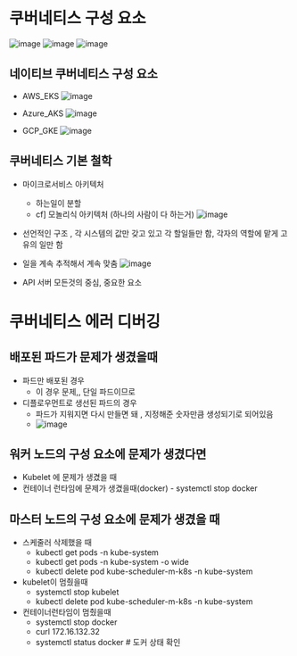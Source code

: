 # 쿠버네티스 구성 요소
![image](https://user-images.githubusercontent.com/47103479/135873903-5f7ee9a6-c835-42ab-8bd3-361f3f0769a0.png)
![image](https://user-images.githubusercontent.com/47103479/135873913-76e7bd76-9dae-4fda-975b-d15112be55c8.png)
![image](https://user-images.githubusercontent.com/47103479/135874035-f8052710-e3f7-4422-9907-6bb5bbbcc1c1.png)

## 네이티브 쿠버네티스 구성 요소 
- AWS_EKS 
![image](https://user-images.githubusercontent.com/47103479/135874233-208b429f-d70d-4a76-87c5-0cb845859ca8.png)

- Azure_AKS
![image](https://user-images.githubusercontent.com/47103479/135874448-10275429-db50-4b52-9e0f-fcac3a0ce035.png)

- GCP_GKE
![image](https://user-images.githubusercontent.com/47103479/135874558-21a20457-5c83-4d84-af28-e34fbfd41f28.png)

## 쿠버네티스 기본 철학
- 마이크로서비스 아키텍처
  * 하는일이 분할
  * cf] 모놀리식 아키텍처 (하나의 사람이 다 하는거)
![image](https://user-images.githubusercontent.com/47103479/135875036-0aa0ca8c-1cda-4b01-bd19-43801a1a6307.png)

- 선언적인 구조 , 각 시스템의 값만 갖고 있고 각 할일들만 함, 각자의 역할에 맡게 고유의 일만 함 
- 일을 계속 추적해서 계속 맞춤 
![image](https://user-images.githubusercontent.com/47103479/135875975-87a30553-272d-4ccc-9e23-4ddfc22efe80.png)
- API 서버 모든것의 중심, 중요한 요소 

# 쿠버네티스 에러 디버깅
## 배포된 파드가 문제가 생겼을때
- 파드만 배포된 경우 
  * 이 경우 문제,, 단일 파드이므로 
- 디플로우먼트로 생선된 파드의 경우 
  * 파드가 지워지면 다시 만들면 돼 , 지정해준 숫자만큼 생성되기로 되어있음
  * ![image](https://user-images.githubusercontent.com/47103479/135876949-933d8388-900f-44da-9bf2-467c3f522058.png)

## 워커 노드의 구성 요소에 문제가 생겼다면
- Kubelet 에 문제가 생겼을 때
- 컨테이너 런타임에 문제가 생겼을때(docker) - systemctl stop docker

## 마스터 노드의 구성 요소에 문제가 생겼을 때 
- 스케줄러 삭제했을 때  
  * kubectl get pods -n kube-system
  * kubectl get pods -n kube-system -o wide
  * kubectl delete pod kube-scheduler-m-k8s -n kube-system
- kubelet이 멈췄을때 
  * systemctl stop kubelet
  * kubectl delete pod kube-scheduler-m-k8s -n kube-system
- 컨테이너런타임이 멈췄을때 
  * systemctl stop docker
  * curl 172.16.132.32
  * systemctl status docker # 도커 상태 확인
